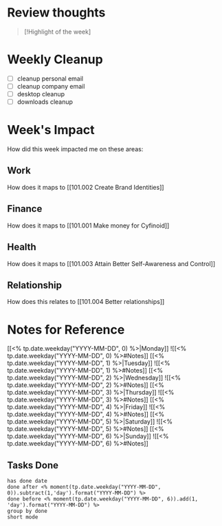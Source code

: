 # Review thoughts




>[!Highlight of the week]
>


# Weekly Cleanup
- [ ] cleanup personal email
- [ ] cleanup company email
- [ ] desktop cleanup
- [ ] downloads cleanup

# Week's Impact 

How did this week impacted me on these areas:

## Work
How does it maps to [[101.002 Create Brand Identities]]

## Finance 
How does it maps to [[101.001 Make money for Cyfinoid]]

## Health
How does it maps to [[101.003 Attain Better Self-Awareness and Control]]

## Relationship
How does this relates to [[101.004 Better relationships]]



# Notes for Reference

[[<% tp.date.weekday("YYYY-MM-DD", 0) %>|Monday]] ![[<% tp.date.weekday("YYYY-MM-DD", 0) %>#Notes]]
[[<% tp.date.weekday("YYYY-MM-DD", 1) %>|Tuesday]] ![[<% tp.date.weekday("YYYY-MM-DD", 1) %>#Notes]]
[[<% tp.date.weekday("YYYY-MM-DD", 2) %>|Wednesday]] ![[<% tp.date.weekday("YYYY-MM-DD", 2) %>#Notes]]
[[<% tp.date.weekday("YYYY-MM-DD", 3) %>|Thursday]] ![[<% tp.date.weekday("YYYY-MM-DD", 3) %>#Notes]]
[[<% tp.date.weekday("YYYY-MM-DD", 4) %>|Friday]] ![[<% tp.date.weekday("YYYY-MM-DD", 4) %>#Notes]]
[[<% tp.date.weekday("YYYY-MM-DD", 5) %>|Saturday]] ![[<% tp.date.weekday("YYYY-MM-DD", 5) %>#Notes]]
[[<% tp.date.weekday("YYYY-MM-DD", 6) %>|Sunday]] ![[<% tp.date.weekday("YYYY-MM-DD", 6) %>#Notes]]



## Tasks Done
```tasks
has done date
done after <% moment(tp.date.weekday("YYYY-MM-DD", 0)).subtract(1,'day').format("YYYY-MM-DD") %> 
done before <% moment(tp.date.weekday("YYYY-MM-DD", 6)).add(1, 'day').format("YYYY-MM-DD") %>
group by done
short mode
```

